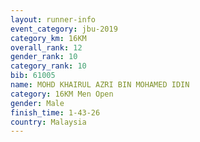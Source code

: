 ```yaml
---
layout: runner-info 
event_category: jbu-2019 
category_km: 16KM  
overall_rank: 12
gender_rank: 10
category_rank: 10
bib: 61005
name: MOHD KHAIRUL AZRI BIN MOHAMED IDIN
category: 16KM Men Open
gender: Male
finish_time: 1-43-26
country: Malaysia
---
```

